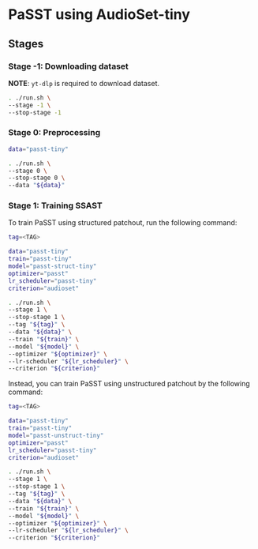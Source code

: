 # PaSST using AudioSet-tiny

## Stages

### Stage -1: Downloading dataset

**NOTE**: `yt-dlp` is required to download dataset.

```sh
. ./run.sh \
--stage -1 \
--stop-stage -1
```

### Stage 0: Preprocessing

```sh
data="passt-tiny"

. ./run.sh \
--stage 0 \
--stop-stage 0 \
--data "${data}"
```

### Stage 1: Training SSAST

To train PaSST using structured patchout, run the following command:

```sh
tag=<TAG>

data="passt-tiny"
train="passt-tiny"
model="passt-struct-tiny"
optimizer="passt"
lr_scheduler="passt-tiny"
criterion="audioset"

. ./run.sh \
--stage 1 \
--stop-stage 1 \
--tag "${tag}" \
--data "${data}" \
--train "${train}" \
--model "${model}" \
--optimizer "${optimizer}" \
--lr-scheduler "${lr_scheduler}" \
--criterion "${criterion}"
```

Instead, you can train PaSST using unstructured patchout by the following command:

```sh
tag=<TAG>

data="passt-tiny"
train="passt-tiny"
model="passt-unstruct-tiny"
optimizer="passt"
lr_scheduler="passt-tiny"
criterion="audioset"

. ./run.sh \
--stage 1 \
--stop-stage 1 \
--tag "${tag}" \
--data "${data}" \
--train "${train}" \
--model "${model}" \
--optimizer "${optimizer}" \
--lr-scheduler "${lr_scheduler}" \
--criterion "${criterion}"
```
